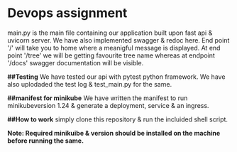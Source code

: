 # Devops assignment
main.py is the main file containing our application built upon fast api & uvicorn server. We have also implemented swagger & redoc here. End point '/' will take you to home where a meanigful message is displayed. At end point '/tree' we will be getting favourite tree name whereas at endpoint '/docs' swagger documentation will be visible.

**##Testing**
We have tested our api with pytest python framework. We have also uplodaded the test log & test_main.py for the same.

**##manifest for minikube**
We have written the manifest to run minikubeversion 1.24 & generate a deployment, service & an ingress.

**##How to work**
simply clone this repository & run the incluided shell script.

**Note: Required minikuibe & version should be installed on the machine before running the same.**



